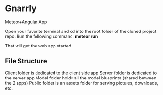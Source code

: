 # Gnarrly
Meteor+Angular App

Open your favorite terminal and cd into the root folder of the cloned project repo. Run the following command:
**meteor run**

That will get the web app started

## File Structure
Client folder is dedicated to the client side app
Server folder is dedicated to the server app
Model folder holds all the model blueprints (shared between the 2 apps)
Public folder is an assets folder for serving pictures, downloads, etc.
